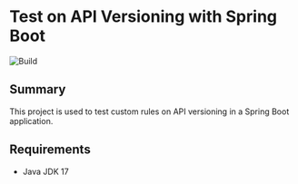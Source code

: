 # Test on API Versioning with Spring Boot

![Build](https://github.com/gmarrot/spring-boot-api-versioning/actions/workflows/ci.yml/badge.svg?branch=main)

## Summary

This project is used to test custom rules on API versioning in a Spring Boot application.

## Requirements

* Java JDK 17
